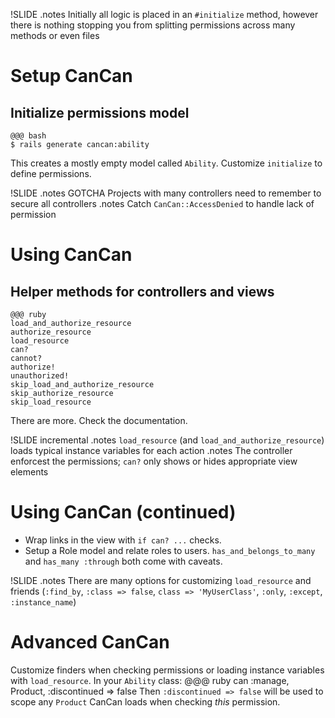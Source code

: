 !SLIDE
.notes Initially all logic is placed in an `#initialize` method, however there is nothing stopping you from splitting permissions across many methods or even files
# Setup CanCan #

## Initialize permissions model ##
    @@@ bash
    $ rails generate cancan:ability

This creates a mostly empty model called `Ability`. Customize `initialize` to define permissions.


!SLIDE
.notes GOTCHA Projects with many controllers need to remember to secure all controllers
.notes Catch `CanCan::AccessDenied` to handle lack of permission
# Using CanCan #

## Helper methods for controllers and views ##
    @@@ ruby
    load_and_authorize_resource
    authorize_resource
    load_resource
    can?
    cannot?
    authorize!
    unauthorized!
    skip_load_and_authorize_resource
    skip_authorize_resource
    skip_load_resource

There are more. Check the documentation.


!SLIDE incremental
.notes `load_resource` (and `load_and_authorize_resource`) loads typical instance variables for each action
.notes The controller enforcest the permissions; `can?` only shows or hides appropriate view elements
# Using CanCan (continued) #

* Wrap links in the view with `if can? ...` checks.
* Setup a Role model and relate roles to users. `has_and_belongs_to_many` and `has_many :through` both come with caveats.


!SLIDE
.notes There are many options for customizing `load_resource` and friends (`:find_by`, `:class => false`, `class => 'MyUserClass'`, `:only`, `:except`, `:instance_name`)
# Advanced CanCan #

Customize finders when checking permissions or loading instance variables with `load_resource`. In your `Ability` class:
    @@@ ruby
    can :manage, Product, :discontinued => false
Then `:discontinued => false` will be used to scope any `Product` CanCan loads when checking *this* permission.
